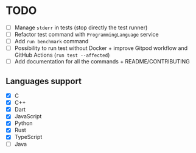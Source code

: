 # TODO

- [ ] Manage `stderr` in tests (stop directly the test runner)
- [ ] Refactor test command with `ProgrammingLanguage` service
- [ ] Add `run benchmark` command
- [ ] Possibility to run test without Docker + improve Gitpod workflow and GitHub Actions (`run test --affected`)
- [ ] Add documentation for all the commands + README/CONTRIBUTING

## Languages support

- [x] C
- [x] C++
- [x] Dart
- [x] JavaScript
- [x] Python
- [x] Rust
- [x] TypeScript
- [ ] Java
